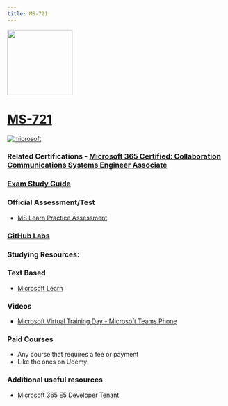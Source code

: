 ```yaml
---
title: MS-721
---
```



<img src="/ms-721.png" width="150" height="150">

# [MS-721](https://learn.microsoft.com/certifications/exams/ms-721)

<a href='https://learn.microsoft.com/en-us/certifications/browse/?type=role-based&levels=intermediate' target="_blank"><img alt='microsoft' src='https://img.shields.io/badge/associate-100000?style=for-the-badge&logo=microsoft&logoColor=white&labelColor=0078D4&color=212221'/></a> 

### Related Certifications - [Microsoft 365 Certified: Collaboration Communications Systems Engineer Associate](https://learn.microsoft.com/en-us/certifications/m365-collaboration-communications-systems-engineer/)

### [Exam Study Guide](https://aka.ms/ms721-studyguide)

### Official Assessment/Test
- [MS Learn Practice Assessment](https://learn.microsoft.com/en-us/credentials/certifications/exams/ms-721/practice/assessment?assessment-type=practice&assessmentId=78)


### [GitHub Labs](https://github.com/MicrosoftLearning/MS-721T00-Collaboration-Communications-Systems-Engineer/tree/main/Instructions/Labs)

### Studying Resources:

### Text Based
- [Microsoft Learn](https://learn.microsoft.com/certifications/exams/ms-721)
### Videos
- [Microsoft Virtual Training Day - Microsoft Teams Phone](https://events.microsoft.com/en-us/allevents/?language=English&clientTimeZone=1&search=Microsoft%20365%20Virtual%20Training%20Day:%20Microsoft%20Teams%20Phone)
### Paid Courses
- Any course that requires a fee or payment
- Like the ones on Udemy
### Additional useful resources
- [Microsoft 365 E5 Developer Tenant](https://developer.microsoft.com/en-us/microsoft-365/dev-program)
